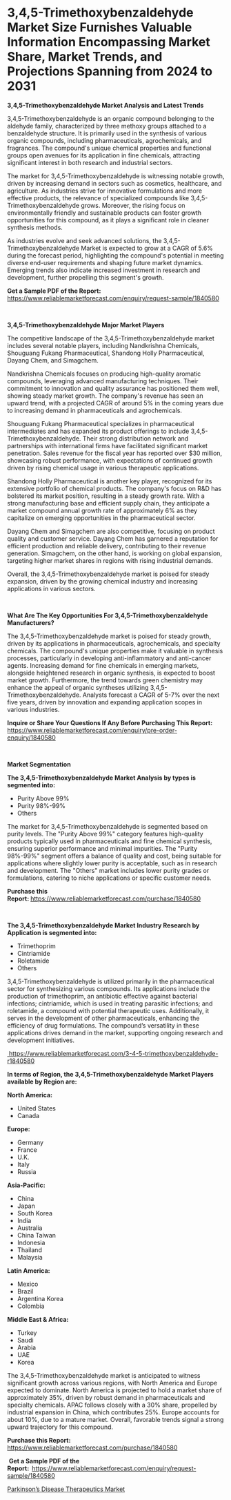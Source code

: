 <p><h1>3,4,5-Trimethoxybenzaldehyde Market Size Furnishes Valuable Information Encompassing Market Share, Market Trends, and Projections Spanning from 2024 to 2031</h1></p><p><strong>3,4,5-Trimethoxybenzaldehyde Market Analysis and Latest Trends</strong></p>
<p><p>3,4,5-Trimethoxybenzaldehyde is an organic compound belonging to the aldehyde family, characterized by three methoxy groups attached to a benzaldehyde structure. It is primarily used in the synthesis of various organic compounds, including pharmaceuticals, agrochemicals, and fragrances. The compound's unique chemical properties and functional groups open avenues for its application in fine chemicals, attracting significant interest in both research and industrial sectors.</p><p>The market for 3,4,5-Trimethoxybenzaldehyde is witnessing notable growth, driven by increasing demand in sectors such as cosmetics, healthcare, and agriculture. As industries strive for innovative formulations and more effective products, the relevance of specialized compounds like 3,4,5-Trimethoxybenzaldehyde grows. Moreover, the rising focus on environmentally friendly and sustainable products can foster growth opportunities for this compound, as it plays a significant role in cleaner synthesis methods.</p><p>As industries evolve and seek advanced solutions, the 3,4,5-Trimethoxybenzaldehyde Market is expected to grow at a CAGR of 5.6% during the forecast period, highlighting the compound's potential in meeting diverse end-user requirements and shaping future market dynamics. Emerging trends also indicate increased investment in research and development, further propelling this segment's growth.</p></p>
<p><strong>Get a Sample PDF of the Report:&nbsp;</strong> <a href="https://www.reliablemarketforecast.com/enquiry/request-sample/1840580?utm_campaign=1144&utm_medium=2&utm_source=Github&utm_content=ia&utm_term=31122024&utm_id=345-trimethoxybenzaldehyde">https://www.reliablemarketforecast.com/enquiry/request-sample/1840580</a></p>
<p>&nbsp;</p>
<p><strong>3,4,5-Trimethoxybenzaldehyde Major Market Players</strong></p>
<p><p>The competitive landscape of the 3,4,5-Trimethoxybenzaldehyde market includes several notable players, including Nandkrishna Chemicals, Shouguang Fukang Pharmaceutical, Shandong Holly Pharmaceutical, Dayang Chem, and Simagchem. </p><p>Nandkrishna Chemicals focuses on producing high-quality aromatic compounds, leveraging advanced manufacturing techniques. Their commitment to innovation and quality assurance has positioned them well, showing steady market growth. The company's revenue has seen an upward trend, with a projected CAGR of around 5% in the coming years due to increasing demand in pharmaceuticals and agrochemicals.</p><p>Shouguang Fukang Pharmaceutical specializes in pharmaceutical intermediates and has expanded its product offerings to include 3,4,5-Trimethoxybenzaldehyde. Their strong distribution network and partnerships with international firms have facilitated significant market penetration. Sales revenue for the fiscal year has reported over $30 million, showcasing robust performance, with expectations of continued growth driven by rising chemical usage in various therapeutic applications.</p><p>Shandong Holly Pharmaceutical is another key player, recognized for its extensive portfolio of chemical products. The company's focus on R&D has bolstered its market position, resulting in a steady growth rate. With a strong manufacturing base and efficient supply chain, they anticipate a market compound annual growth rate of approximately 6% as they capitalize on emerging opportunities in the pharmaceutical sector.</p><p>Dayang Chem and Simagchem are also competitive, focusing on product quality and customer service. Dayang Chem has garnered a reputation for efficient production and reliable delivery, contributing to their revenue generation. Simagchem, on the other hand, is working on global expansion, targeting higher market shares in regions with rising industrial demands.</p><p>Overall, the 3,4,5-Trimethoxybenzaldehyde market is poised for steady expansion, driven by the growing chemical industry and increasing applications in various sectors.</p></p>
<p>&nbsp;</p>
<p><strong>What Are The Key Opportunities For 3,4,5-Trimethoxybenzaldehyde Manufacturers?</strong></p>
<p><p>The 3,4,5-Trimethoxybenzaldehyde market is poised for steady growth, driven by its applications in pharmaceuticals, agrochemicals, and specialty chemicals. The compound's unique properties make it valuable in synthesis processes, particularly in developing anti-inflammatory and anti-cancer agents. Increasing demand for fine chemicals in emerging markets, alongside heightened research in organic synthesis, is expected to boost market growth. Furthermore, the trend towards green chemistry may enhance the appeal of organic syntheses utilizing 3,4,5-Trimethoxybenzaldehyde. Analysts forecast a CAGR of 5-7% over the next five years, driven by innovation and expanding application scopes in various industries.</p></p>
<p><strong>Inquire or Share Your Questions If Any Before Purchasing This Report:</strong> <a href="https://www.reliablemarketforecast.com/enquiry/pre-order-enquiry/1840580?utm_campaign=1144&utm_medium=2&utm_source=Github&utm_content=ia&utm_term=31122024&utm_id=345-trimethoxybenzaldehyde">https://www.reliablemarketforecast.com/enquiry/pre-order-enquiry/1840580</a></p>
<p>&nbsp;</p>
<p><strong>Market Segmentation</strong></p>
<p><strong>The 3,4,5-Trimethoxybenzaldehyde Market Analysis by types is segmented into:</strong></p>
<p><ul><li>Purity Above 99%</li><li>Purity 98%-99%</li><li>Others</li></ul></p>
<p><p>The market for 3,4,5-Trimethoxybenzaldehyde is segmented based on purity levels. The "Purity Above 99%" category features high-quality products typically used in pharmaceuticals and fine chemical synthesis, ensuring superior performance and minimal impurities. The "Purity 98%-99%" segment offers a balance of quality and cost, being suitable for applications where slightly lower purity is acceptable, such as in research and development. The "Others" market includes lower purity grades or formulations, catering to niche applications or specific customer needs.</p></p>
<p><strong>Purchase this Report:&nbsp;</strong><a href="https://www.reliablemarketforecast.com/purchase/1840580?utm_campaign=1144&utm_medium=2&utm_source=Github&utm_content=ia&utm_term=31122024&utm_id=345-trimethoxybenzaldehyde">https://www.reliablemarketforecast.com/purchase/1840580</a></p>
<p>&nbsp;</p>
<p><strong>The 3,4,5-Trimethoxybenzaldehyde Market Industry Research by Application is segmented into:</strong></p>
<p><ul><li>Trimethoprim</li><li>Cintriamide</li><li>Roletamide</li><li>Others</li></ul></p>
<p><p>3,4,5-Trimethoxybenzaldehyde is utilized primarily in the pharmaceutical sector for synthesizing various compounds. Its applications include the production of trimethoprim, an antibiotic effective against bacterial infections; cintriamide, which is used in treating parasitic infections; and roletamide, a compound with potential therapeutic uses. Additionally, it serves in the development of other pharmaceuticals, enhancing the efficiency of drug formulations. The compound’s versatility in these applications drives demand in the market, supporting ongoing research and development initiatives.</p></p>
<p><a href="https://www.reliablemarketforecast.com/3-4-5-trimethoxybenzaldehyde-r1840580?utm_campaign=1144&utm_medium=2&utm_source=Github&utm_content=ia&utm_term=31122024&utm_id=345-trimethoxybenzaldehyde">&nbsp;https://www.reliablemarketforecast.com/3-4-5-trimethoxybenzaldehyde-r1840580</a></p>
<p><strong>In terms of Region, the 3,4,5-Trimethoxybenzaldehyde Market Players available by Region are:</strong></p>
<p>
    <p> <strong> North America: </strong>
        <ul>
            <li>United States</li>
            <li>Canada</li>
        </ul>
        </p> 
    <p> <strong> Europe: </strong>
        <ul>
            <li>Germany</li>
            <li>France</li>
            <li>U.K.</li>
            <li>Italy</li>
            <li>Russia</li>
        </ul>
        </p> 
    <p> <strong> Asia-Pacific: </strong>
        <ul>
            <li>China</li>
            <li>Japan</li>
            <li>South Korea</li>
            <li>India</li>
            <li>Australia</li>
            <li>China Taiwan</li>
            <li>Indonesia</li>
            <li>Thailand</li>
            <li>Malaysia</li>
        </ul>
        </p> 
    <p> <strong> Latin America: </strong>
        <ul>
            <li>Mexico</li>
            <li>Brazil</li>
            <li>Argentina Korea</li>
            <li>Colombia</li>
        </ul>
        </p> 
    <p> <strong> Middle East & Africa: </strong>
        <ul>
            <li>Turkey</li>
            <li>Saudi</li>
            <li>Arabia</li>
            <li>UAE</li>
            <li>Korea</li>
        </ul>
    </p>
    </p>
<p><p>The 3,4,5-Trimethoxybenzaldehyde market is anticipated to witness significant growth across various regions, with North America and Europe expected to dominate. North America is projected to hold a market share of approximately 35%, driven by robust demand in pharmaceuticals and specialty chemicals. APAC follows closely with a 30% share, propelled by industrial expansion in China, which contributes 25%. Europe accounts for about 10%, due to a mature market. Overall, favorable trends signal a strong upward trajectory for this compound.</p></p>
<p><strong>Purchase this Report: </strong><a href="https://www.reliablemarketforecast.com/purchase/1840580?utm_campaign=1144&utm_medium=2&utm_source=Github&utm_content=ia&utm_term=31122024&utm_id=345-trimethoxybenzaldehyde">https://www.reliablemarketforecast.com/purchase/1840580</a></p>
<p>&nbsp;<strong>Get a Sample PDF of the Report:&nbsp;&nbsp;</strong><a href="https://www.reliablemarketforecast.com/enquiry/request-sample/1840580?utm_campaign=1144&utm_medium=2&utm_source=Github&utm_content=ia&utm_term=31122024&utm_id=345-trimethoxybenzaldehyde">https://www.reliablemarketforecast.com/enquiry/request-sample/1840580</a></p>
<p><strong></strong></p>
<p><p><a href="https://github.com/mabutironaldo/Market-Research-Report-List-6/blob/main/parkinsons-disease-therapeutics-market.md?utm_campaign=1144&utm_medium=2&utm_source=Github&utm_content=ia&utm_term=31122024&utm_id=345-trimethoxybenzaldehyde">Parkinson’s Disease Therapeutics Market</a></p></p>